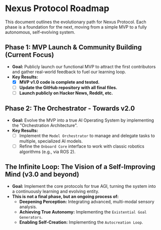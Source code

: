 # Nexus Protocol Roadmap

This document outlines the evolutionary path for Nexus Protocol. Each phase is a foundation for the next, moving from a simple MVP to a fully autonomous, self-evolving system.

## Phase 1: MVP Launch & Community Building (Current Focus)

* **Goal:** Publicly launch our functional MVP to attract the first contributors and gather real-world feedback to fuel our learning loop.
* **Key Results:**
    * [x] **MVP v1.0 code is complete and tested.**
    * [ ] **Update the GitHub repository with all final files.**
    * [ ] **Launch publicly on Hacker News, Reddit, etc.**

## Phase 2: The Orchestrator - Towards v2.0

* **Goal:** Evolve the MVP into a true AI Operating System by implementing the "Orchestration Architecture".
* **Key Results:**
    * [ ] Implement the `Model Orchestrator` to manage and delegate tasks to multiple, specialized AI models.
    * [ ] Refine the `Onboard Core` interface to work with classic robotics algorithms (e.g., via ROS 2).

## The Infinite Loop: The Vision of a Self-Improving Mind (v3.0 and beyond)

* **Goal:** Implement the core protocols for true AGI, turning the system into a continuously learning and evolving entity.
* **This is not a final phase, but an ongoing process of:**
    * **Deepening Perception:** Integrating advanced, multi-modal sensory analysis.
    * **Achieving True Autonomy:** Implementing the `Existential Goal Generators`.
    * **Enabling Self-Creation:** Implementing the `Autocreation Loop`.
